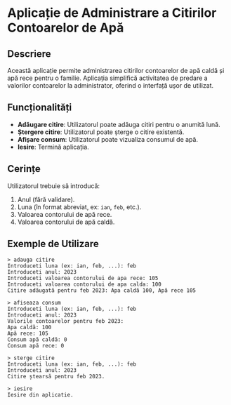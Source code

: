# Aplicație de Administrare a Citirilor Contoarelor de Apă

## Descriere

Această aplicație permite administrarea citirilor contoarelor de apă caldă și apă rece pentru o familie. Aplicația simplifică activitatea de predare a valorilor contoarelor la administrator, oferind o interfață ușor de utilizat.

## Funcționalități

- **Adăugare citire**: Utilizatorul poate adăuga citiri pentru o anumită lună.
- **Ștergere citire**: Utilizatorul poate șterge o citire existentă.
- **Afișare consum**: Utilizatorul poate vizualiza consumul de apă.
- **Iesire**: Termină aplicația.

## Cerințe

Utilizatorul trebuie să introducă:

1. Anul (fără validare).
2. Luna (în format abreviat, ex: `ian`, `feb`, etc.).
3. Valoarea contorului de apă rece.
4. Valoarea contorului de apă caldă.

## Exemple de Utilizare

```plaintext
> adauga citire
Introduceti luna (ex: ian, feb, ...): feb
Introduceti anul: 2023
Introduceti valoarea contorului de apa rece: 105
Introduceti valoarea contorului de apa calda: 100
Citire adăugată pentru feb 2023: Apa caldă 100, Apă rece 105

> afiseaza consum
Introduceti luna (ex: ian, feb, ...): feb
Introduceti anul: 2023
Valorile contoarelor pentru feb 2023:
Apa caldă: 100
Apă rece: 105
Consum apă caldă: 0
Consum apă rece: 0

> sterge citire
Introduceti luna (ex: ian, feb, ...): feb
Introduceti anul: 2023
Citire ștearsă pentru feb 2023.

> iesire
Iesire din aplicatie.
